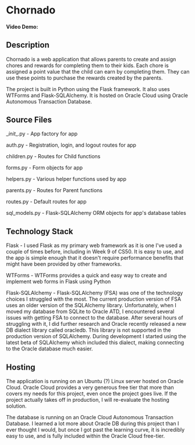 # Chornado
#### Video Demo: <URL HERE>

## Description

Chornado is a web application that allows parents to create and assign chores and rewards for completing them to their kids. Each chore is assigned a point value that the child can earn by completing them. They can use these points to purchase the rewards created by the parents.

The project is built in Python using the Flask framework. It also uses WTForms and Flask-SQLAlchemy. It is hosted on Oracle Cloud using Oracle Autonomous Transaction Database.

## Source Files
\__init__.py - App factory for app

auth.py - Registration, login, and logout routes for app

children.py - Routes for Child functions

forms.py - Form objects for app

helpers.py - Various helper functions used by app

parents.py - Routes for Parent functions

routes.py - Default routes for app

sql_models.py - Flask-SQLAlchemy ORM objects for app's database tables

## Technology Stack
Flask - I used Flask as my primary web framework as it is one I've used a couple of times before, including in Week 9 of CS50. It is easy to use, and the app is simple enough that it doesn't require performance benefits that might have been provided by other frameworks.

WTForms - WTForms provides a quick and easy way to create and implement web forms in Flask using Python

Flask-SQLAlchemy - Flask-SQLAlchemy (FSA) was one of the technology choices I struggled with the most. The current production version of FSA uses an older version of the SQLAlchemy library. Unfortunately, when I moved my database from SQLite to Oracle ATD, I encountered several issues with getting FSA to connect to the database. After several hours of struggling with it, I did further research and Oracle recently released a new DB dialect library called oracledb. This library is not supported in the production version of SQLAlchemy. During development I started using the latest beta of SQLAlchemy which included this dialect, making connecting to the Oracle database much easier.

## Hosting
The application is running on an Ubuntu (?) Linux server hosted on Oracle Cloud. Oracle Cloud provides a very generous free tier that more than covers my needs for this project, even once the project goes live. If the project actually takes off in production, I will re-evaluate the hosting solution.

The database is running on an Oracle Cloud Autonomous Transaction Database. I learned a lot more about Oracle DB during this project than I ever thought I would, but once I got past the learning curve, it is incredibly easy to use, and is fully included within the Oracle Cloud free-tier. 
